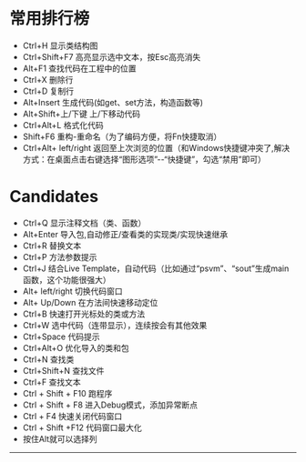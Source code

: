 常用排行榜
================
* Ctrl+H 显示类结构图
* Ctrl+Shift+F7 高亮显示选中文本，按Esc高亮消失
* Alt+F1 查找代码在工程中的位置
* Ctrl+X 删除行
* Ctrl+D 复制行
* Alt+Insert 生成代码(如get、set方法，构造函数等)
* Alt+Shift+上/下键 上/下移动代码
* Ctrl+Alt+L 格式化代码
* Shift+F6 重构-重命名（为了编码方便，将Fn快捷取消）
* Ctrl+Alt+ left/right 返回至上次浏览的位置（和Windows快捷键冲突了,解决方式：在桌面点击右键选择“图形选项”--“快捷键”，勾选“禁用”即可）

Candidates
================
* Ctrl+Q 显示注释文档（类、函数）
* Alt+Enter 导入包,自动修正/查看类的实现类/实现快速继承
* Ctrl+R 替换文本
* Ctrl+P 方法参数提示
* Ctrl+J 结合Live Template，自动代码（比如通过“psvm”、“sout”生成main函数，这个功能很强大）
* Alt+ left/right 切换代码窗口
* Alt+ Up/Down 在方法间快速移动定位
* Ctrl+B 快速打开光标处的类或方法
* Ctrl+W 选中代码（连带显示），连续按会有其他效果
* Ctrl+Space 代码提示
* Ctrl+Alt+O 优化导入的类和包
* Ctrl+N 查找类
* Ctrl+Shift+N 查找文件
* Ctrl+F 查找文本
* Ctrl + Shift + F10 跑程序
* Ctrl + Shift + F8 进入Debug模式，添加异常断点
* Ctrl + F4 快速关闭代码窗口
* Ctrl + Shift +F12 代码窗口最大化
*  按住Alt就可以选择列
***
